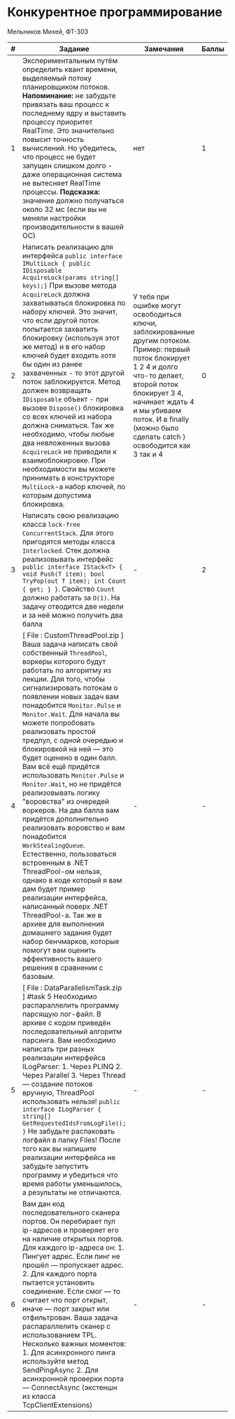 # Конкурентное программирование
Мельников Михей, ФТ-303

| # | Задание | Замечания | Баллы |
|--|--|--|--|
| 1 | Экспериментальным путём определить квант времени, выделяемый потоку планировщиком потоков. **Напоминание:** не забудьте привязать ваш процесс к последнему ядру и выставить процессу приоритет RealTime. Это значительно повысит точность вычислений. Но убедитесь, что процесс не будет запущен слишком долго - даже операционная система не вытесняет RealTime процессы. **Подсказка:** значение должно получаться около 32 мс (если вы не меняли настройки производительности в вашей ОС) | нет | 1 |
| 2 | Написать реализацию для интерфейса  `public interface IMultiLock { public IDisposable AcquireLock(params string[] keys);}` При вызове метода `AcquireLock` должна захватываться блокировка по набору ключей. Это значит, что если другой поток попытается захватить блокировку (используя этот же метод) и в его набор ключей будет входить хотя бы один из ранее захваченных - то этот другой поток заблокируется. Метод должен возвращать `IDisposable` объект - при вызове `Dispose()` блокировка со всех ключей из набора должна сниматься. Так же необходимо, чтобы любые два невложенных вызова `AcquireLock` не приводили к взаимоблокировке. При необходимости вы можете принимать в конструкторе `MultiLock`-а набор ключей, по которым допустима блокировка. | У тебя при ошибке могут освободиться ключи, заблокированные другим потоком. Пример: первый поток блокирует 1 2 4 и долго что-то делает, второй поток блокирует 3 4, начинает ждать 4 и мы убиваем поток. И в finally (можно было сделать catch )  освободится как 3 так и 4 | 0 |
| 3 | Написать свою реализацию класса `lock-free ConcurrentStack`. Для этого пригодятся методы класса `Interlocked`. Стек должна реализовывать интерфейс `public interface IStack<T> { void Push(T item); bool TryPop(out T item); int Count { get; } }`. Свойство `Count` должно работать за `O(1)`. На задачу отводится две недели и за неё можно получить два балла | - | 2 |
| 4 | [ File : CustomThreadPool.zip ] Ваша задача написать свой собственный `ThreadPool`, воркеры которого будут работать по алгоритму из лекции. Для того, чтобы сигнализировать потокам о появлении новых задач вам понадобится `Monitor.Pulse` и `Monitor.Wait`. Для начала вы можете попробовать реализовать простой тредпул, с одной очередью и блокировкой на ней — это будет оценено в один балл. Вам всё ещё придётся использовать `Monitor.Pulse` и `Monitor.Wait`, но не придётся реализовывать логику "воровства" из очередей воркеров. На два балла вам придётся дополнительно реализовать воровство и вам понадобится `WorkStealingQueue`. Естественно, пользоваться встроенным в .NET ThreadPool-ом нельзя, однако в коде который я вам дам будет пример реализации интерфейса, написанный поверх .NET ThreadPool-а. Так же в архиве для выполнения домашнего задания будет набор бенчмарков, которые помогут вам оценить эффективность вашего решения в сравнении с базовым. | - | - |
 | 5 | [ File : DataParallelismTask.zip ] #task 5 Необходимо распараллелить программу парсящую лог-файл. В архиве с кодом приведён последовательный алгоритм парсинга. Вам необходимо написать три разных реализации интерфейса ILogParser: 1. Через PLINQ 2. Через Parallel 3. Через Thread — создание потоков вручную, ThreadPool использовать нельзя! `public interface ILogParser { string[] GetRequestedIdsFromLogFile(); }` Не забудьте распаковать логфайл в папку Files! После того как вы напишите реализации интерфейса не забудьте запустить программу и убедиться что время работы уменьшилось, а результаты не отличаются.  | - | - |
 | 6 | Вам дан код последовательного сканера портов. Он перебирает пул ip-адресов и проверяет его на наличие открытых портов. Для каждого ip-адреса он: 1. Пингует адрес. Если пинг не прошёл — пропускает адрес. 2. Для каждого порта пытается установить соединение. Если смог — то считает что порт открыт, иначе — порт закрыт или отфильтрован. Ваша задача распараллелить сканер с использованием TPL. Несколько важных моментов: 1. Для асинхронного пинга используйте метод SendPingAsync 2. Для асинхронной проверки порта — ConnectAsync (экстеншн из класса TcpClientExtensions) | - | - |
